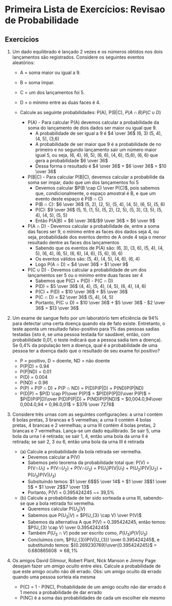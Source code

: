 # Primeira Lista de Exercícios: Revisao de Probabilidade

## Exercícios

1. Um dado equilibrado é lançado 2 vezes e os números obtidos nos dois lançamentos são registrados. Considere os seguintes eventos aleatórios:
   - A = soma maior ou igual a 9.
   - B = soma ı́mpar.
   - C = um dos lançamentos foi 5.
   - D = o mı́nimo entre as duas faces é 4.

   - Calcule as seguinte probabilidades: P(A), P(B|C), $P(A \cap B ) P(C \cup D)$
     - P(A) - Para calcular P(A) devemos calcular a probabilidade da soma do lançamento de dois dados ser maior ou igual que 9.
       - A probabilidade de ser igual a 9 é $4 \over 36$ (6, 3) (5, 4), (4, 5), (3,6)
       - A probabilidade de ser maior que 9 é a probabilidade de no primeiro e no segundo lançamento sair um número maior igual 5, ou seja, (6, 4), (6, 5), (6, 6), (4, 6), (5,6), (6, 6) que gera a probabilidade $6 \over 36$
       - Dessa forma o resultado é $4 \over 36$ + $6 \over 36$ = $10 \over 36$
     - P(B|C) - Para calcular P(B|C), devemos calcular a probabilide da soma ser impar, dado que um dos lançamentos foi 5
       - Devemos calcular $P(B \cap C) \over P(C)$, pois sabemos que, condicionalmente, o espaço amostral é B, e que um evento deste espaço é P(B $\cap$ C)
       - P(B $\cap$ C): $6 \over 36$ (5, 2), (2, 5), (5, 4), (4, 5), (6, 5), (5, 6)
       - P(C): $9 \over 36$ (5, 1), (1, 5), (5, 2), (2, 5), (5, 3), (3, 5), (5, 4), (4, 5), (5, 5)
       - Então P(A|B) = $6 \over 36$/$9 \over 36$ = $6 \over 9$
     - P(A $\cap$ D) - Devemos calcular a probabilidade de, entre a soma das faces ser 9, o mínimo entre as faces dos dados seja 4, ou seja, probabilidade dos eventos dentro de A onde 4 seja o menor resultado dentre as faces dos lançamentos
       - Sabendo que os eventos de P(A) são: (6, 3), (3, 6), (5, 4), (4, 5), (6, 4), (6, 5), (6, 6), (4, 6), (5, 6), (6, 6)
       - Os eventos válidos são: (5, 4), (4, 5), (4, 6), (6, 4)
       - Logo P(A $\cap$ D) = $4 \over 36$ = $1 \over 9$ 
     - P(C $\cup$ D) - Devemos calcular a probabilidade de um dos lançamentos ser 5 ou o mínimo entre duas faces ser 4
       - Sabemos que P(C) + P(D) - P(C $\cap$ D)
       - P(D) = $5 \over 36$ (4, 4), (5, 4), (4, 5), (6, 4), (4, 6)
       - P(C) + P(D) = $10 \over 36$ + $5 \over 36$
       - P(C $\cap$ D) = $2 \over 36$ (5, 4), (4, 5)
       - Portanto, P(C $\cup$ D) = $10 \over 36$ + $5 \over 36$ - $2 \over 36$ = $13 \over 36$

2. Um exame de sangue feito por um laboratório tem eficiência de 94% para detectar uma certa doença quando ela de fato existe. Entretanto, o teste aponta um resultado falso-positivo para 1% das pessoas sadias testadas (isto é, se uma pessoa testada for saudável, então, com probabilidade 0,01, o teste indicará que a pessoa sadia tem a doença). Se 0,4% da população tem a doença, qual é a probabilidade de uma pessoa ter a doença dado que o resultado de seu exame foi positivo?
   - P = positivo, D = doente, ND = não doente
   - P(P|D) = 0.94
   - P(P|ND) = 0.01
   - P(D) = 0.004
   - P(ND) = 0.96
   - P(P) = P(P $\cap$ D) + P(P $\cap$ ND) = P(D)P(P|D) + P(ND)P(P|ND)
   - P(D|P) = $P(D \cap P)\over P(P)$ = $P(D)P(P|D)\over P(P)$ = $P(D)P(P|D)\over P(D)P(P|D) + P(ND)P(P|ND)$ = $0,004.0,94\over 0,004.0,94 + 0,96.0,01$ = $376 \over 7276$

3. Considere três urnas com as seguintes configurações: a urna I contém 6 bolas pretas, 3 brancas e 5 vermelhas; a urna II contém 4 bolas pretas, 4 brancas e 2 vermelhas; a urna III contém 4 bolas pretas, 2 brancas e 7 vermelhas.  Lança-se um dado equilibrado.  Se sair 5, uma bola da urna I é retirada; se sair 1, 4, então uma bola da urna II é retirada; se sair 2, 3 ou 6, então uma bola da urna III é retirada
   - (a) Calcule a probabilidade da bola retirada ser vermelha.
     - Devemos calcular a P(V)
     - Sabemos pelo teorema da probabilidade total que: P(V) = P(V$\cap U_{1}$) + P(V$\cap U_{2}$) + P(V$\cap U_{3}$) = P($U_{1}$)P(V|$U_{1}$) + P($U_{2}$)P(V|$U_{2}$) + P($U_{3}$)P(V|$U_{3}$)
     - Subsituindo temos: $1 \over 6$$5 \over 14$ + $1 \over 3$$1 \over 5$ + $1 \over 2$$7 \over 13$
     - Portanto, P(V) = 0.395424245 ~= 39,5% 
   - (b) Calcule a probabilidade de ter sido sorteada a urna III, sabendo-se que a bola retirada foi vermelha.
     - Queremos calcular P($U_{3}|V$)
     - Sabemos que P($U_{3}|V$) = $P(U_{3} \cap V) \over P(V)$
     - Sabemos da alternativa A que P(V) = 0.395424245, então temos: $P(U_{3} \cap V) \over 0.395424245$
     - Também $P(U_{3} \cap V)$ pode ser escrito como, $P(U_{3})P(V|U_{3})$
     - Concluimos com, $P(U_{3})P(V|U_{3}) \over 0.395424245$, e substituindo temos: ${0.269230769}\over{0.395424245}$ = 0.680865608 $\approx 68,1\%$

4. Os amigos David Gilmour, Robert Plant, Nick Manson e Jimmy Page desejam fazer um *amigo oculto* entre eles. Calcule a probabilidade de que este amigo oculto não dê errado. Obs: um amigo oculto dá errado quando uma pessoa sorteia ela mesma
   - P(C) = 1 - P(NC), Probabilidade de um amigo oculto não dar errado é 1 menos a probabilidade de dar errado
   - P(NC) é a soma das probabilidades de cada um escolher ele mesmo